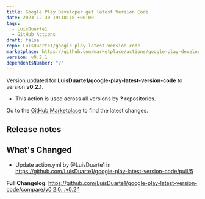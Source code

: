 ```yaml
---
title: Google Play Developer get latest Version Code
date: 2023-12-30 19:18:18 +00:00
tags:
  - LuisDuarte1
  - GitHub Actions
draft: false
repo: LuisDuarte1/google-play-latest-version-code
marketplace: https://github.com/marketplace/actions/google-play-developer-get-latest-version-code
version: v0.2.1
dependentsNumber: "?"
---
```



Version updated for **LuisDuarte1/google-play-latest-version-code** to version **v0.2.1**.
- This action is used across all versions by **?** repositories.

Go to the [GitHub Marketplace](https://github.com/marketplace/actions/google-play-developer-get-latest-version-code) to find the latest changes.

## Release notes

## What's Changed
* Update action.yml by @LuisDuarte1 in https://github.com/LuisDuarte1/google-play-latest-version-code/pull/5


**Full Changelog**: https://github.com/LuisDuarte1/google-play-latest-version-code/compare/v0.2.0...v0.2.1
